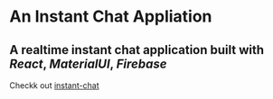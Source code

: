 # An Instant Chat Appliation

## A realtime instant chat application built with _React_, _MaterialUI_, _Firebase_

Checkk out [instant-chat](https://instant-chat-71a04.web.app/)
